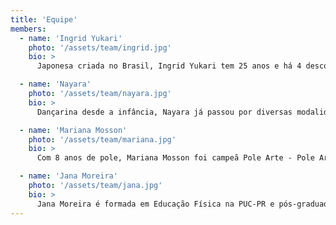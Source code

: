 ```yaml
---
title: 'Equipe'
members:
  - name: 'Ingrid Yukari'
    photo: '/assets/team/ingrid.jpg'
    bio: >
      Japonesa criada no Brasil, Ingrid Yukari tem 25 anos e há 4 descobriu no pole dance uma paixão que transformou sua vida e seu olhar para o mundo. Psicóloga clínica, acompanha mulheres em processos de reconexão consigo mesmas, promovendo autoestima e autonomia, seja na terapia ou nas aulas de pole. Apaixonada por movimento, também é dançarina de dança de salão, com foco em zouk e lambada. E pra completar, divide a vida (e os cobertores) com duas companheiras fiéis: Alpha e Kira, suas cachorras.

  - name: 'Nayara'
    photo: '/assets/team/nayara.jpg'
    bio: >
      Dançarina desde a infância, Nayara já passou por diversas modalidades de dança como ballet, jazz, contemporâneo, hip hop, jazz funk e funk, além de ter praticado ginástica rítmica por 4 anos. Nesse tempo, também competiu em alguns festivais nos estados do Paraná e Santa Catarina, e aos 18 anos iniciou sua carreira profissional como bailarina de DJs e bandas. Hoje, bacharel em Educação Física pela UFPR, atua como professora de ginástica rítmica, dança e flexibilidade.

  - name: 'Mariana Mosson'
    photo: '/assets/team/mariana.jpg'
    bio: >
      Com 8 anos de pole, Mariana Mosson foi campeã Pole Arte - Pole Art Brazil 2024; campeã Pole Exotic - Exotic Generation 2024 e categoria Heelography CPA 2024; campeã Melhores Tricks - Exotic Generation 2024 e finalista mundial na Itália - Exotic Finals 2025.

  - name: 'Jana Moreira'
    photo: '/assets/team/jana.jpg'
    bio: >
      Jana Moreira é formada em Educação Física na PUC-PR e pós-graduada em Treinamento de Força e Hipertrofia pela UFPR. Ministrou aulas de dança para mulheres em grandes e renomadas academias: Zumba, Ritmos, Fitdance. Bailarina e competidora de salsa há 7 anos. Ganhou o concurso de Rainha do Carnaval de Curitiba em 2024. Pratica pole dance há mais de 8 anos e atua como professora da modalidade há aproximadamente 2 anos.
---
```

